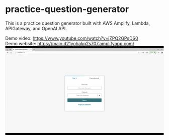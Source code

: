 # practice-question-generator

 This is a practice question generator built with AWS Amplify, Lambda, APIGateway, and OpenAI API.
 
 Demo video: https://www.youtube.com/watch?v=jZPQ2GPsDS0
 <br />
 Demo website: https://main.d21yohakp2s707.amplifyapp.com/
 <br />
 <img src="practice question generator demo 20250312.gif">

